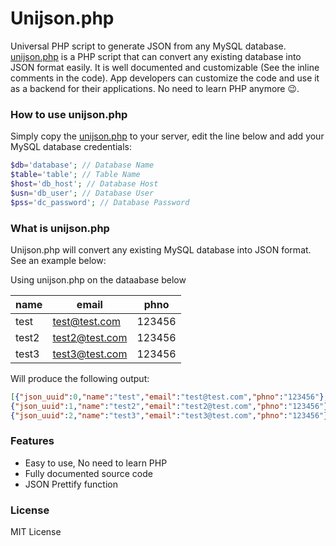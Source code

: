# Unijson.php
Universal PHP script to generate JSON from any MySQL database. [unijson.php](unijson.php) is a PHP script that can convert any existing database into JSON format easily. It is well documented and customizable (See the inline comments in the code). App developers can customize the code and use it as a backend for their applications. No need to learn PHP anymore :wink:.

### How to use unijson.php
Simply copy the [unijson.php](ujson.php) to your server, edit the line below and add your MySQL database credentials:
```PHP
$db='database'; // Database Name
$table='table'; // Table Name
$host='db_host'; // Database Host
$usn='db_user'; // Database User
$pss='dc_password'; // Database Password
```

### What is unijson.php
Unijson.php will convert any existing MySQL database into JSON format. See an example below:

Using unijson.php on the dataabase below

| name | email | phno |
|--------|--------|--------|
| test | test@test.com | 123456 |
| test2 | test2@test.com | 123456 |
| test3 | test3@test.com | 123456 |

Will produce the following output:
```JSON
[{"json_uuid":0,"name":"test","email":"test@test.com","phno":"123456"},
{"json_uuid":1,"name":"test2","email":"test2@test.com","phno":"123456"},
{"json_uuid":2,"name":"test3","email":"test3@test.com","phno":"123456"}]

```
### Features
* Easy to use, No need to learn PHP
* Fully documented source code
* JSON Prettify function

### License
MIT License
